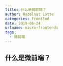 ```yaml
---
title: 什么是微前端？
author: Hazelnut Latte
categories: FrontEnd
date: 2019-06-24
urlname: micro-frontends
tags:
  - 微前端
---
```


## 什么是微前端？